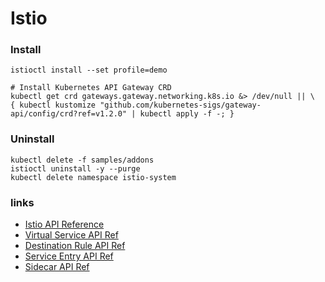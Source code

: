 # Istio
### Install
```
istioctl install --set profile=demo

# Install Kubernetes API Gateway CRD
kubectl get crd gateways.gateway.networking.k8s.io &> /dev/null || \
{ kubectl kustomize "github.com/kubernetes-sigs/gateway-api/config/crd?ref=v1.2.0" | kubectl apply -f -; }

```
### Uninstall
```
kubectl delete -f samples/addons
istioctl uninstall -y --purge
kubectl delete namespace istio-system

```

### links
* [Istio API Reference](https://istio.io/latest/docs/reference/config/)
* [Virtual Service API Ref](https://istio.io/latest/docs/reference/config/networking/virtual-service/)
* [Destination Rule API Ref](https://istio.io/latest/docs/reference/config/networking/destination-rule/)
* [Service Entry API Ref](https://istio.io/latest/docs/reference/config/networking/service-entry/)
* [Sidecar API Ref](https://istio.io/latest/docs/reference/config/networking/sidecar/)